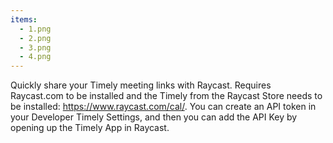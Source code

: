 ```yaml
---
items:
  - 1.png
  - 2.png
  - 3.png
  - 4.png
---
```


Quickly share your Timely meeting links with Raycast. Requires Raycast.com to be installed and the Timely from the Raycast Store needs to be installed: https://www.raycast.com/cal/. You can create an API token in your Developer Timely Settings, and then you can add the API Key by opening up the Timely App in Raycast.
